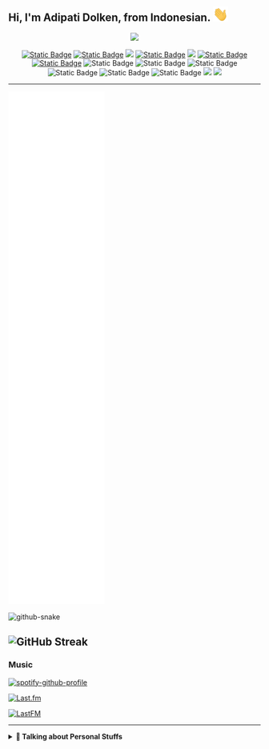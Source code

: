 <!-- Your title -->
## Hi, I'm Adipati Dolken, from Indonesian. <img src="https://raw.githubusercontent.com/AnggaR96s/AnggaR96s/master/asset/Hi.gif" width="30px">

<p align="center">
  <img src="https://media.giphy.com/media/WOwiryOPA0G6jhKqB0/source.gif" width="30%"><br>
</p>
<p align="center">
<a href="https://min69u.github.io/"> <img alt="Static Badge" src="https://img.shields.io/badge/-%23ffffff?style=flat&logo=GitHub%20Pages&logoColor=%23222222&logoSize=auto" /></a>
<a href="https://www.twitter.com/min69u"> <img alt="Static Badge" src="https://img.shields.io/badge/Twitter-%23000000?style=flat&logo=X&logoSize=auto" /></a>
<a href="https://www.threads.net/@coudlerose"> <img src="https://img.shields.io/badge/Threads-000000?style=flat&logo=threads&logoColor=white" /></a>
<a href="https://linktr.ee/min69u"> <img alt="Static Badge" src="https://img.shields.io/badge/Linktree-white?style=flat&logo=linktree&logoColor=%2343E55E&logoSize=auto" /></a>
<a href="https://www.instagram.com/coudlerose"> <img src="https://img.shields.io/badge/-Instagram-c13584?style=flat&labelColor=c13584&logo=instagram&logoColor=white" /></a>
<a href="https://facebook.com/coudlerose"> <img alt="Static Badge" src="https://img.shields.io/badge/Facebook-%230866FF?style=flat&logo=facebook&logoColor=%23FFFFFF&logoSize=auto" /></a>
<a href="mailto:adikurniaone@proton.me"> <img alt="Static Badge" src="https://img.shields.io/badge/Proton%20Mail-%236D4AFF?style=flat&logo=protonmail&logoColor=%23ffffff" /></a>
<a href"https://www.behance.net/diversidiversi1"><img alt="Static Badge" src="https://img.shields.io/badge/Behance-%231769FF?style=flat&logo=behance&logoColor=white&logoSize=auto" /></a>
<a href"https://open.spotify.com/user/vu79g3i6d2et0gvlnt08v42uw"><img alt="Static Badge" src="https://img.shields.io/badge/Spotify%20-%20%231ED760?style=flat&logo=spotify&logoColor=%23FFFFFF&logoSize=auto" /></a>
<a href"https://store.epicgames.com/u/ba90a4f4c54f49c392d164f5aecb42f8"><img alt="Static Badge" src="https://img.shields.io/badge/Epic%20Games-%23313131?style=flat&logo=epicgames&logoColor=white&logoSize=auto" /></a>
<a href"https://patreon.com/coudleRose"><img alt="Static Badge" src="https://img.shields.io/badge/Patreon-F96854?style=flat&logo=patreon&logoColor=white&logoSize=auto" /></a>
<a href"https://paypal.me/assdolken?country.x=ID&locale.x=id_ID"><img alt="Static Badge" src="https://img.shields.io/badge/Paypal-%23003087?style=flat&logo=paypal&logoColor=white&logoSize=auto" /></a>
<a href"https://ko-fi.com/phonegraphy"><img alt="Static Badge" src="https://img.shields.io/badge/Ko--Fi-%23FF6433?style=flat&logo=kofi&logoColor=white&logoSize=auto" /></a>
<a href="https://www.buymeacoffee.com/min69u"><img src="https://www.buymeacoffee.com/assets/img/custom_images/orange_img.png" height="20px" /></a>
<a href="https://visitor-badge.laobi.icu/badge?page_id=min69u"> <img src="https://visitor-badge.laobi.icu/badge?page_id=min69u" /></a></p>

---
![Metrics](https://github.com/min69u/Metrics/blob/main/github-metrics.svg)

<picture>
  <source media="(prefers-color-scheme: dark)" srcset="https://raw.githubusercontent.com/min69u/snk/output/github-contribution-grid-snake-dark.svg" />
  <source media="(prefers-color-scheme: light)" srcset="https://raw.githubusercontent.com/min69u/snk/output/github-contribution-grid-snake.svg" />
  <img alt="github-snake" src="https://raw.githubusercontent.com/min69u/snk/output/github-contribution-grid-snake.svg" />
</picture>

![GitHub Streak](https://streak-stats.demolab.com?user=min69u&theme=radical&date_format=j%20M%5B%20Y%5D)
---
### Music
<!-- Spotify Stuff -->
[![spotify-github-profile](https://spotify-github-profile.kittinanx.com/api/view?uid=vu79g3i6d2et0gvlnt08v42uw&cover_image=true&theme=novatorem&show_offline=false&background_color=121212&interchange=true&bar_color_cover=true&bar_color=53b14f)](https://spotify-github-profile.kittinanx.com/api/view?uid=vu79g3i6d2et0gvlnt08v42uw&redirect=true)

[![Last.fm](https://img.shields.io/badge/coudleRose-profile?style=for-the-badge&logo=lastdotfm&logoColor=white&label=last.fm&labelColor=21262d&color=d51007)](https://www.last.fm/user/coudleRose)

<!-- LastFM Scrobbles -->
[![LastFM](https://angga-lastfm.vercel.app/api?user=coudlerose&count=3&width=480)](https://www.last.fm/user/coudleRose)

---
<details>
  <summary><b>📌 Talking about Personal Stuffs</b></summary>

  <!-- Any image aligned to the right. Beware the width -->
  <img width="55%" align="right" alt="Github" src="https://raw.githubusercontent.com/AnggaR96s/AnggaR96s/master/assets/git-header.svg" />

  - 🌱 I’m currently learning Android Development.
  - 🐾 I’m looking for help with Search Engine.
  - 🎙️ [Tongkrongan Audio Indonesia](https://www.facebook.com/groups/751231222188632/?ref=share&mibextid=NSMWBT)
  - 🛍️ [Warung Teknologi - Wartek](https://www.facebook.com/groups/741749746532947/?ref=share&mibextid=NSMWBT)
  - 📼 [Earbud Lover Indonesia](https://www.facebook.com/groups/EarbudLoverIndonesia/?ref=share&mibextid=NSMWBT)

</details>
